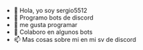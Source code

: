 - 👋 Hola, yo soy sergio5512
- 👀 Programo bots de discord
- 🌱 me gusta programar
- 💞️ Colaboro en algunos bots
- 📫 Mas cosas sobre mi en mi sv de discord

